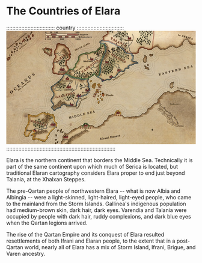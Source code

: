 # The Countries of Elara

:::::::::::::::::::::::::::::::: country :::::::::::::::::::::::::::::::
![Map of Elara, by Robert Altbauer](assets/Maps/Details/World/Elara.jpg "Map of Elara, by Robert Altbauer")
::::::::::::::::::::::::::::::::::::::::::::::::::::::::::::::::::::::::

Elara is the northern continent that borders the Middle Sea.
Technically it is part of the same continent upon which much of 
Serica is located, but traditional Elaran cartography considers
Elara proper to end just beyond Talania, at the Xhalxan Steppes.

The pre-Qartan people of northwestern Elara -- what is now
Albia and Albingia -- were a light-skinned, light-haired, light-eyed people, 
who came to the mainland from the Storm Islands. Gallinea's
indigenous population had medium-brown skin, dark hair,
dark eyes. Varendia and Talania were occupied by people with
dark hair, ruddy complexions, and dark blue eyes when the Qartan
legions arrived.

The rise of the Qartan Empire and its conquest of Elara resulted
resettlements of both Ifrani and Elaran people, to the extent that
in a post-Qartan world, nearly all of Elara has a mix of Storm
Island, Ifrani, Brigue, and Varen ancestry.

